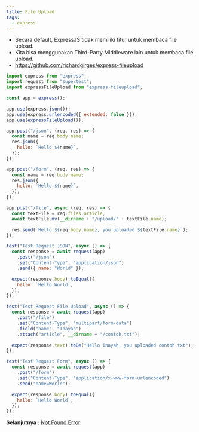 ```yaml
---
title: File Upload
tags:
  - express
---
```


- Secara default, ExpressJS tidak memiliki fitur untuk membaca file upload.
- Kita bisa menggunakan Third-Party Middleware lain untuk membaca file upload.
- https://github.com/richardgirges/express-fileupload

```js
import express from "express";
import request from "supertest";
import expressFileUpload from "express-fileupload";

const app = express();

app.use(express.json());
app.use(express.urlencoded({ extended: false }));
app.use(expressFileUpload());

app.post("/json", (req, res) => {
  const name = req.body.name;
  res.json({
    hello: `Hello ${name}`,
  });
});

app.post("/form", (req, res) => {
  const name = req.body.name;
  res.json({
    hello: `Hello ${name}`,
  });
});

app.post("/file", async (req, res) => {
  const textFile = req.files.article;
  await textFile.mv(__dirname + "/upload/" + textFile.name);

  res.send(`Hello ${req.body.name}, you uploaded ${textFile.name}`);
});

test("Test Request JSON", async () => {
  const response = await request(app)
    .post("/json")
    .set("Content-Type", "application/json")
    .send({ name: "World" });

  expect(response.body).toEqual({
    hello: `Hello World`,
  });
});

test("Test Request File Upload", async () => {
  const response = await request(app)
    .post("/file")
    .set("Content-Type", "multipart/form-data")
    .field("name", "Inayah")
    .attach("article", __dirname + "/contoh.txt");

  expect(response.text).toBe("Hello Inayah, you uploaded contoh.txt");
});

test("Test Request Form", async () => {
  const response = await request(app)
    .post("/form")
    .set("Content-Type", "application/x-www-form-urlencoded")
    .send("name=World");

  expect(response.body).toEqual({
    hello: `Hello World`,
  });
});
```

**Selanjutnya :** [Not Found Error](notfound.md)
